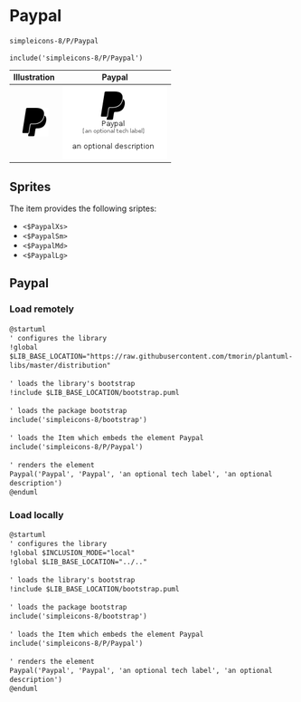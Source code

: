# Paypal


```text
simpleicons-8/P/Paypal
```

```text
include('simpleicons-8/P/Paypal')
```



| Illustration | Paypal |
| :---: | :---: |
| ![illustration for Illustration](../../simpleicons-8/P/Paypal.png) | ![illustration for Paypal](../../simpleicons-8/P/Paypal.Local.png) |



## Sprites
The item provides the following sriptes:

- `<$PaypalXs>`
- `<$PaypalSm>`
- `<$PaypalMd>`
- `<$PaypalLg>`





## Paypal

### Load remotely
```plantuml
@startuml
' configures the library
!global $LIB_BASE_LOCATION="https://raw.githubusercontent.com/tmorin/plantuml-libs/master/distribution"

' loads the library's bootstrap
!include $LIB_BASE_LOCATION/bootstrap.puml

' loads the package bootstrap
include('simpleicons-8/bootstrap')

' loads the Item which embeds the element Paypal
include('simpleicons-8/P/Paypal')

' renders the element
Paypal('Paypal', 'Paypal', 'an optional tech label', 'an optional description')
@enduml
```

### Load locally
```plantuml
@startuml
' configures the library
!global $INCLUSION_MODE="local"
!global $LIB_BASE_LOCATION="../.."

' loads the library's bootstrap
!include $LIB_BASE_LOCATION/bootstrap.puml

' loads the package bootstrap
include('simpleicons-8/bootstrap')

' loads the Item which embeds the element Paypal
include('simpleicons-8/P/Paypal')

' renders the element
Paypal('Paypal', 'Paypal', 'an optional tech label', 'an optional description')
@enduml
```


